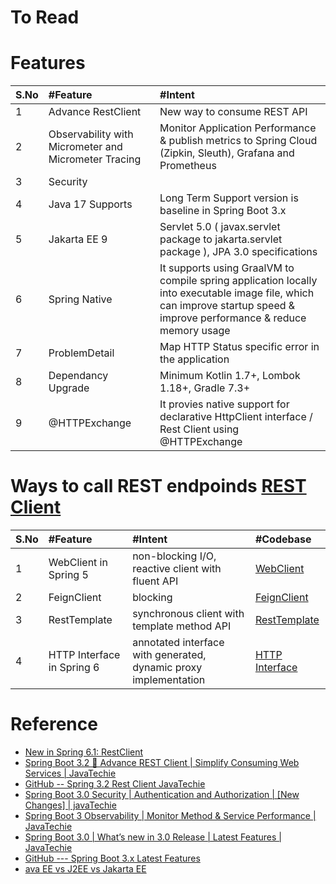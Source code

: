 # To Read

# Features
|S.No | #Feature  | #Intent |
| :--- | :--- | :--- |
| 1| Advance RestClient | New way to consume REST API |
| 2| Observability with Micrometer and Micrometer Tracing | Monitor Application Performance & publish metrics to Spring Cloud (Zipkin, Sleuth), Grafana and Prometheus  |
| 3| Security |   |
| 4| Java 17 Supports | Long Term Support version is baseline in Spring Boot 3.x  |
| 5| Jakarta EE 9 | Servlet 5.0 ( javax.servlet package to jakarta.servlet package ), JPA 3.0 specifications  |
| 6| Spring Native | It supports using GraalVM to compile spring application locally into executable image file, which can improve startup speed & improve performance & reduce memory usage  |
| 7| ProblemDetail | Map HTTP Status specific error in the application  |
| 8| Dependancy Upgrade | Minimum Kotlin 1.7+, Lombok 1.18+, Gradle 7.3+ |
| 9| @HTTPExchange | It provies native support for declarative HttpClient interface / Rest Client using @HTTPExchange |

# Ways to call REST endpoinds [REST Client](https://docs.spring.io/spring-framework/reference/integration/rest-clients.html)
|S.No | #Feature  | #Intent |#Codebase |
| :--- | :--- | :--- |:--- |
| 1| WebClient in Spring 5| non-blocking I/O, reactive client with fluent API | [WebClient](https://www.baeldung.com/spring-5-webclient)|
| 2| FeignClient | blocking  |[FeignClient](https://cloud.spring.io/spring-cloud-netflix/multi/multi_spring-cloud-feign.html)|
| 3| RestTemplate |  synchronous client with template method API | [RestTemplate](https://www.baeldung.com/rest-template)|
| 4| HTTP Interface in Spring 6| annotated interface with generated, dynamic proxy implementation  |[HTTP Interface](https://www.baeldung.com/spring-6-http-interface) |


# Reference
* [New in Spring 6.1: RestClient](https://spring.io/blog/2023/07/13/new-in-spring-6-1-restclient)
* [Spring Boot 3.2 🚀 Advance REST Client | Simplify Consuming Web Services | JavaTechie](https://www.youtube.com/watch?v=JnfXVGN0vtc)
* [GitHub -- Spring 3.2 Rest Client JavaTechie](https://github.com/Java-Techie-jt/spring-3.2-rest-client/tree/main)
* [Spring Boot 3.0 Security | Authentication and Authorization | [New Changes] | javaTechie](https://www.youtube.com/watch?v=R76S0tfv36w)
* [Spring Boot 3 Observability | Monitor Method & Service Performance | JavaTechie](https://www.youtube.com/watch?v=J2N1X11pYnY)
* [Spring Boot 3.0 | What’s new in 3.0 Release | Latest Features | JavaTechie](https://www.youtube.com/watch?v=4_jey1hfEw0)
* [GitHub --- Spring Boot 3.x Latest Features](https://github.com/Java-Techie-jt/spring-boot-3.0/tree/main)
* [ava EE vs J2EE vs Jakarta EE](https://www.baeldung.com/java-enterprise-evolution)
